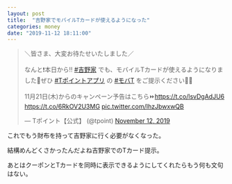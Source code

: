 ```yaml
---
layout: post
title:  "吉野家でモバイルTカードが使えるようになった"
categories: money
date: "2019-11-12 18:11:00"
---
```


<blockquote class="twitter-tweet tw-align-center"><p lang="ja" dir="ltr">＼皆さま、大変お待たせいたしました／<br><br>なんと❗️本日から‼️ <a href="https://twitter.com/hashtag/%E5%90%89%E9%87%8E%E5%AE%B6?src=hash&amp;ref_src=twsrc%5Etfw">#吉野家</a> でも、モバイルTカードが使えるようになりました🙌ぜひ <a href="https://twitter.com/hashtag/T%E3%83%9D%E3%82%A4%E3%83%B3%E3%83%88%E3%82%A2%E3%83%97%E3%83%AA?src=hash&amp;ref_src=twsrc%5Etfw">#Tポイントアプリ</a> の <a href="https://twitter.com/hashtag/%E3%83%A2%E3%83%90T?src=hash&amp;ref_src=twsrc%5Etfw">#モバT</a> をご提示ください🤳✨<br><br>11月21日(木)からのキャンペーン予告はこちら⏩<a href="https://t.co/lsvDgAdJU6">https://t.co/lsvDgAdJU6</a> <a href="https://t.co/6RkOV2U3MG">https://t.co/6RkOV2U3MG</a> <a href="https://t.co/IhzJbwxwQB">pic.twitter.com/IhzJbwxwQB</a></p>&mdash; Tポイント【公式】 (@tpoint) <a href="https://twitter.com/tpoint/status/1194083454834683905?ref_src=twsrc%5Etfw">November 12, 2019</a></blockquote> <script async src="https://platform.twitter.com/widgets.js" charset="utf-8"></script>

これでもう財布を持って吉野家に行く必要がなくなった。

結構めんどくさかったんだよね吉野家でのTカード提示。

あとはクーポンとTカードを同時に表示できるようにしてくれたらもう何も文句はない。
